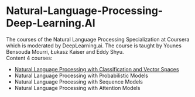 # Natural-Language-Processing-Deep-Learning.AI
The courses of the Natural Language Processing Specialization at Coursera which is moderated by DeepLearning.ai. The course is taught by Younes Bensouda Mourri, Łukasz Kaiser and Eddy Shyu.<br>
Content 4 courses:
- [Natural Language Processing with Classification and Vector Spaces](https://github.com/Shindora/Natural-Language-Processing-Deep-Learning-AI/tree/master/Course%201.%20Natural%20Language%20Processing%20with%20Classification%20and%20Vector%20Spaces)
- Natural Language Processing with Probabilistic Models
- Natural Language Processing with Sequence Models
- Natural Language Processing with Attention Models
